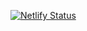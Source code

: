 [![Netlify Status](https://api.netlify.com/api/v1/badges/eeea1f99-e06b-4244-b948-cc54de705246/deploy-status)](https://app.netlify.com/sites/eclipso/deploys)
